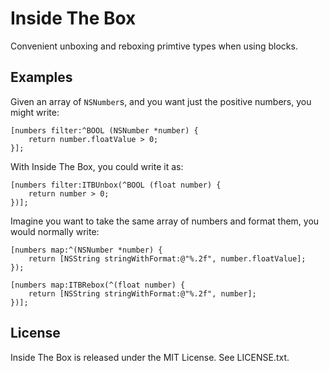 # Inside The Box

Convenient unboxing and reboxing primtive types when using blocks.

## Examples

Given an array of `NSNumber`s, and you want just the positive numbers,
you might write:

```objc
[numbers filter:^BOOL (NSNumber *number) {
    return number.floatValue > 0;
}];
```

With Inside The Box, you could write it as:

```objc
[numbers filter:ITBUnbox(^BOOL (float number) {
    return number > 0;
})];
```

Imagine you want to take the same array of numbers and format them,
you would normally write:

```objc
[numbers map:^(NSNumber *number) {
    return [NSString stringWithFormat:@"%.2f", number.floatValue];
});
```

```objc
[numbers map:ITBRebox(^(float number) {
    return [NSString stringWithFormat:@"%.2f", number];
})];
```

## License

Inside The Box is released under the MIT License. See LICENSE.txt.
